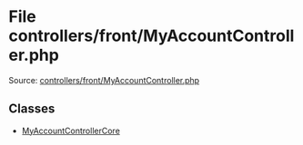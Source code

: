 File controllers/front/MyAccountController.php
=========

Source: [controllers/front/MyAccountController.php](https://github.com/PrestaShop/PrestaShop/blob/1.6.1.3/controllers/front/MyAccountController.php)


Classes
-------

* [MyAccountControllerCore](class.MyAccountControllerCore.md)

